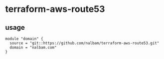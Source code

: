 # terraform-aws-route53

## usage
```
module "domain" {
  source = "git::https://github.com/nalbam/terraform-aws-route53.git"
  domain = "nalbam.com"
}
```
